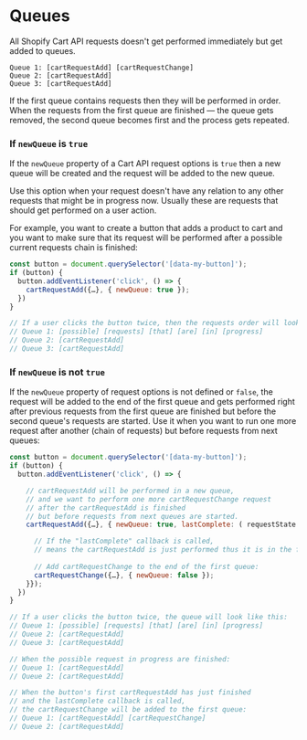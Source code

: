 # Queues

All Shopify Cart API requests doesn't get performed immediately but get added to queues.

```
Queue 1: [cartRequestAdd] [cartRequestChange]
Queue 2: [cartRequestAdd]
Queue 3: [cartRequestAdd]
```

If the first queue contains requests then they will be performed in order. When the requests from the first queue are finished — the queue gets removed, the second queue becomes first and the process gets repeated.

### If `newQueue` is `true`

If the `newQueue` property of a Cart API request options is `true` then a new queue will be created and the request will be added to the new queue. 

Use this option when your request doesn't have any relation to any other requests that might be in progress now. Usually these are requests that should get performed on a user action.

For example, you want to create a button that adds a product to cart and you want to make sure that its request will be performed after a possible current requests chain is finished:

```javascript
const button = document.querySelector('[data-my-button]');
if (button) {
  button.addEventListener('click', () => {
    cartRequestAdd({…}, { newQueue: true });
  })
}

// If a user clicks the button twice, then the requests order will look like this:
// Queue 1: [possible] [requests] [that] [are] [in] [progress]
// Queue 2: [cartRequestAdd]
// Queue 3: [cartRequestAdd]
```

### If `newQueue` is not `true`

If the `newQueue` property of request options is not defined or `false`, the request will be added to the end of the first queue and gets performed right after previous requests from the first queue are finished but before the second queue's requests are started. Use it when you want to run one more request after another (chain of requests) but before requests from next queues:

```javascript
const button = document.querySelector('[data-my-button]');
if (button) {
  button.addEventListener('click', () => {

    // cartRequestAdd will be performed in a new queue,
    // and we want to perform one more cartRequestChange request
    // after the cartRequestAdd is finished 
    // but before requests from next queues are started.
    cartRequestAdd({…}, { newQueue: true, lastComplete: ( requestState ) => {

      // If the "lastComplete" callback is called,
      // means the cartRequestAdd is just performed thus it is in the first queue.
      
      // Add cartRequestChange to the end of the first queue:
      cartRequestChange({…}, { newQueue: false });
    }});
  })
}

// If a user clicks the button twice, the queue will look like this:
// Queue 1: [possible] [requests] [that] [are] [in] [progress]
// Queue 2: [cartRequestAdd]
// Queue 3: [cartRequestAdd]

// When the possible request in progress are finished:
// Queue 1: [cartRequestAdd]
// Queue 2: [cartRequestAdd]

// When the button's first cartRequestAdd has just finished 
// and the lastComplete callback is called, 
// the cartRequestChange will be added to the first queue:
// Queue 1: [cartRequestAdd] [cartRequestChange]
// Queue 2: [cartRequestAdd]
```